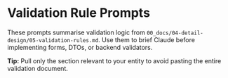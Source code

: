 # Validation Rule Prompts

These prompts summarise validation logic from `00_docs/04-detail-design/05-validation-rules.md`. Use them to brief Claude before implementing forms, DTOs, or backend validators.

**Tip:** Pull only the section relevant to your entity to avoid pasting the entire validation document.
